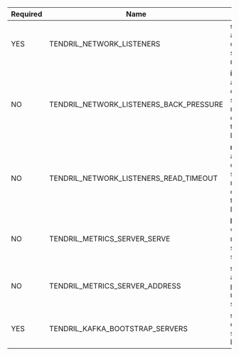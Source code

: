 | Required | Name | Data Type | Example | Default |
| -------- | ---- | --------- | ------- | ------- |
| YES | TENDRIL_NETWORK_LISTENERS  | **string**<br>array of comma separated members | [localhost:8500] | |
| NO  | TENDRIL_NETWORK_LISTENERS_BACK_PRESSURE  | **integer**<br>array of comma separated members corelating to the order of listeners | [100] | 100 |
| NO  | TENDRIL_NETWORK_LISTENERS_READ_TIMEOUT  | **milliseconds**<br>array of comma separated members corelating to the order of listeners | [1000] | 500 |
| NO  | TENDRIL_METRICS_SERVER_SERVE  | **boolean**<br/>when true, metrics server will start | true | false |
| NO  | TENDRIL_METRICS_SERVER_ADDRESS | **string**<br/>address and port used by metrics server | localhost:9000 | 127.0.0.1:9000 |
| YES | TENDRIL_KAFKA_BOOTSTRAP_SERVERS  | **string**<br/>comma separated list | localhost |  |